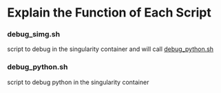 # Explain the Function of Each Script

### debug_simg.sh

script to debug in the singularity container and will call [debug_python.sh](debug_python.sh)

### debug_python.sh

script to debug python in the singularity container
